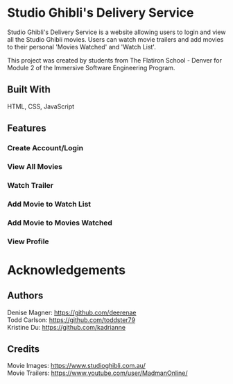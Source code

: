 # Studio Ghibli's Delivery Service
Studio Ghibli's Delivery Service is a website allowing users to login and view all the Studio Ghibli movies. Users can watch movie trailers and add movies to their personal 'Movies Watched' and 'Watch List'. 

This project was created by students from The Flatiron School - Denver for Module 2 of the Immersive Software Engineering Program.

## Built With
HTML, CSS, JavaScript

## Features
### Create Account/Login


### View All Movies


### Watch Trailer


### Add Movie to Watch List


### Add Movie to Movies Watched


### View Profile



# Acknowledgements
## Authors
Denise Magner: https://github.com/deerenae<br>
Todd Carlson: https://github.com/toddster79<br>
Kristine Du: https://github.com/kadrianne

## Credits
Movie Images: https://www.studioghibli.com.au/<br>
Movie Trailers: https://www.youtube.com/user/MadmanOnline/